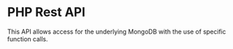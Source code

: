 # PHP Rest API
This API allows access for the underlying MongoDB with the use of specific function calls.
